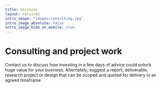 ```yaml
---
title: Services
layout: services
intro_image: "images/consulting.jpg"
intro_image_absolute: false
intro_image_hide_on_mobile: true
---
```


# Consulting and project work

Contact us to discuss how investing in a few days of advice could unlock huge value for your business. Alternately, suggest a report, deliverable, research project or design that can be scoped and quoted for delivery in an agreed timeframe.